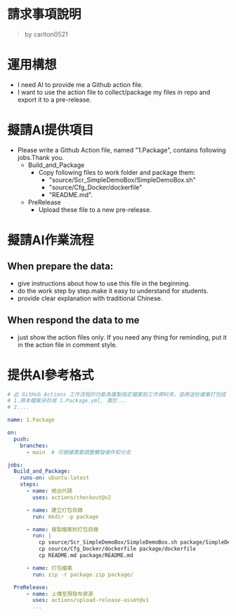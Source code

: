請求事項說明
========
> by carlton0521

# 運用構想

- I need AI to provide me a Github action file. 
- I want to use the action file to collect/package my files in repo and export it to a pre-release. 

# 擬請AI提供項目

- Please write a Github Action file, named "1.Package", contains following jobs.Thank you.
  * Build_and_Package 
    * Copy following files to work folder and package them:
      - "source/Scr_SimpleDemoBox/SimpleDemoBox.sh" 
      - "source/Cfg_Docker/dockerfile"
      - "README.md".
  * PreRelease
    * Upload these file to a new pre-release.

# 擬請AI作業流程

## When prepare the data:

- give instructions about how to use this file in the beginning.
- do the work step by step.make it easy to understand for students.
- provide clear explanation with traditional Chinese.

## When respond the data to me

- just show the action files only. If you need any thing for reminding, put it in the action file in comment style.

# 提供AI參考格式

```yaml
# 此 GitHub Actions 工作流程的功能為複製指定檔案到工作資料夾，並將這些檔案打包成 ZIP 檔，準備作為預發布資源。使用說明: 
# 1.將本檔案另存成 1.Package.yml, 置於...
# 2....

name: 1.Package

on:
  push:
    branches:
      - main  # 可根據需要調整觸發條件和分支

jobs:
  Build_and_Package:
    runs-on: ubuntu-latest
    steps:
      - name: 檢出代碼
        uses: actions/checkout@v2

      - name: 建立打包目錄
        run: mkdir -p package

      - name: 複製檔案到打包目錄
        run: |
          cp source/Scr_SimpleDemoBox/SimpleDemoBox.sh package/SimpleDemoBox.sh
          cp source/Cfg_Docker/dockerfile package/dockerfile
          cp README.md package/README.md

      - name: 打包檔案
        run: zip -r package.zip package/

  PreRelease:
      - name: 上傳至預發布資源
        uses: actions/upload-release-asset@v1
        ...